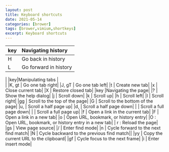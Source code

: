 ```yaml
---
layout: post
title: Keyboard shortcuts
date: 2021-05-14
categories: [brower]
tags: [brower,vimium,shortkeys]
excerpt: Keyboard shortcuts
---
```

| key | Navigating history                        |
| :--- | :--------------------------------------------- |
|H	|	Go back in history|
|L	|	Go forward in history|
|
|key|Manipulating tabs    |         
|
|K, gt	|	Go one tab right|
|J, gT	|	Go one tab left|
|t	|	Create new tab|
|x	|	Close current tab|
|X	|	Restore closed tab|
|key	|Navigating the page|
|?	|	Show the help dialog|
|j	|	Scroll down|
|k	|	Scroll up|
|h	|	Scroll left|
|l	|	Scroll right|
|gg	|	Scroll to the top of the page|
|G	|	Scroll to the bottom of the page|
|u, <c-u>	|	Scroll a half page up|
|d, <c-d>	|	Scroll a half page down|
|<c-f>	|	Scroll a full page down|
|<c-b>	|	Scroll a full page up|
|f	|	Open a link in the current tab|
|F	|	Open a link in a new tab|
|o	|	Open URL, bookmark, or history entry|
|O	:	Open URL, bookmark, or history entry in a new tab|
|  r	:	Reload the page|
|gs	|	View page source|
|/	|	Enter find mode|
|n	|	Cycle forward to the next find match|
|N	|	Cycle backward to the previous find match||
|yy	|	Copy the current URL to the clipboard|
|gf	|	Cycle focus to the next frame|
|i	|	Enter insert mode|
